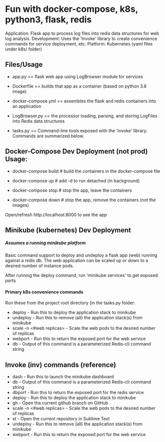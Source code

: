 # Fun with docker-compose, k8s, python3, flask, redis

Application:  Flask app to process log files into redis data structures for web log analysis.
Development:  Uses the 'Invoke' library to create convenience commands for service deployment, etc.
Platform:  Kubernetes (yaml files under k8s/ folder)

## Files/Usage

* app.py == flask web app using LogBrowser module for services

* Dockerfile ==  builds that app as a container (based on python 3.8 image)

* docker-compose.yml == assembles the flask and redis containers into an application

* LogBrowser.py == the processor loading, parsing, and storing LogFiles into Redis data structures

* tasks.py == Command-line tools exposed with the 'invoke' library.  Commands are summarized below.

## Docker-Compose Dev Deployment (not prod) Usage:

* docker-compose build  # build the containers in the docker-compose file

* docker-compose up  # add -d to run detached (in background)

* docker-compose stop  # stop the app, leave the containers

* docker-compose down  # stop the app, remove the containers (not the images)

Open/refresh http://localhost:8000 to see the app

## Minikube (kubernetes) Dev Deployment

##### Assumes a running minikube platform

Basic command support to deploy and undeploy a flask app (web) running against a redis db.  The web application can be scaled up or down to a desired number of instance pods.  

After running the deploy command, run 'minikube services' to get exposed ports

#### Primary k8s convenience commands

Run these from the project root directory (in the tasks.py folder:

*  deploy     - Run this to deploy the application stack to minikube
*  undeploy   - Run this to remove (all) the application stack(s) from minikube
*  scale -n <#web replicas> - Scale the web pods to the desired number of replicas
*  webport    - Run this to return the exposed port for the web service
*  db         - Output of this command is a parameterized Redis-cli command string

## Invoke (inv) commands (reference)

*  dash       - Run this to launch the minikube dashboard
*  db         - Output of this command is a parameterized Redis-cli command string
*  dbport     - Run this to return the exposed port for the redis service
*  deploy     - Run this to deploy the application stack to minikube
*  gh         - Open the current github branch on GitHub
*  scale -n <#web replicas> - Scale the web pods to the desired number of replicas
*  st         - Open the current repository in Sublime Text
*  undeploy   - Run this to remove (all) the application stack(s) from minikube
*  webport    - Run this to return the exposed port for the web service



